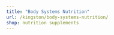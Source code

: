 ```yaml
---
title: "Body Systems Nutrition"
url: /kingston/body-systems-nutrition/
shop: nutrition supplements
---
```

